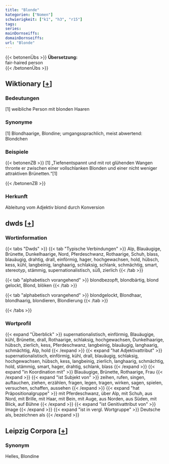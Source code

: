 ```yaml
---
title: "Blonde"
kategorien: ["Nomen"]
schwierigkeit: ["k1", "h3", "r15"]
tags:
series:
mainDornseiffs:
domainDornseiffs:
url: "Blonde"
---
```


{{< betonenÜbs >}}
**Übersetzung:**  
fair-haired person  
{{< /betonenÜbs >}}

## Wiktionary [[+](https://de.wiktionary.org/wiki/Blonde)]

### Bedeutungen
[1] weibliche Person mit blonden Haaren  

### Synonyme
[1] Blondhaarige, Blondine; umgangssprachlich, meist abwertend: Blondchen  

### Beispiele
{{< betonenZB >}}
[1] „Tiefenentspannt und mit rot glühenden Wangen thronte er zwischen einer vollschlanken Blonden und einer nicht weniger attraktiven Brünetten.“[1]  

{{< /betonenZB >}}
### Herkunft
Ableitung vom Adjektiv blond durch Konversion  



## dwds [[+](https://www.dwds.de/wb/Blonde)]

### Wortinformation
{{< tabs "Dwds" >}}
{{< tab "Typische Verbindungen" >}}
Alp, Blauäugige, Brünette, Dunkelhaarige, Nord, Pferdeschwanz, Rothaarige, Schuh, blass, blauäugig, drahtig, drall, einförmig, hager, hochgewachsen, hold, hübsch, kess, kühl, langbeinig, langhaarig, schlaksig, schlank, schmächtig, smart, stereotyp, stämmig, supernationalistisch, süß, zierlich
{{< /tab >}}

{{< tab "alphabetisch vorangehend" >}}
blondbezopft, blondbärtig, blond gelockt, Blond, blöken
{{< /tab >}}

{{< tab "alphabetisch vorangehend" >}}
blondgelockt, Blondhaar, blondhaarig, blondieren, Blondierung
{{< /tab >}}

{{< /tabs >}}

### Wortprofil
{{< expand "Überblick" >}} supernationalistisch, einförmig, Blauäugige, kühl, Brünette, drall, Rothaarige, schlaksig, hochgewachsen, Dunkelhaarige, hübsch, zierlich, kess, Pferdeschwanz, langbeinig, blauäugig, langhaarig, schmächtig, Alp, hold {{< /expand >}}
{{< expand "hat Adjektivattribut" >}} supernationalistisch, einförmig, kühl, drall, blauäugig, schlaksig, hochgewachsen, hübsch, kess, langbeinig, zierlich, langhaarig, schmächtig, hold, stämmig, smart, hager, drahtig, schlank, blass {{< /expand >}}
{{< expand "in Koordination mit" >}} Blauäugige, Brünette, Rothaarige, Frau {{< /expand >}}
{{< expand "ist Subjekt von" >}} zeihen, rufen, singen, auftauchen, ziehen, erzählen, fragen, legen, tragen, wirken, sagen, spielen, versuchen, schaffen, aussehen {{< /expand >}}
{{< expand "hat Präpositionalgruppe" >}} mit Pferdeschwanz, über Alp, mit Schuh, aus Nord, mit Brille, mit Haar, mit Bein, mit Auge, aus Norden, aus Süden, mit Blick, auf Bühne {{< /expand >}}
{{< expand "ist Genitivattribut von" >}} Image {{< /expand >}}
{{< expand "ist in vergl. Wortgruppe" >}} Deutsche als, bezeichnen als {{< /expand >}}

## Leipzig Corpora [[+](https://corpora.uni-leipzig.de/en/res?word=Blonde&corpusId=deu_newscrawl-public_2018)]


### Synonym
Helles, Blondine

